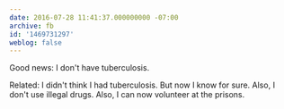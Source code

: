 ```yaml
---
date: 2016-07-28 11:41:37.000000000 -07:00
archive: fb
id: '1469731297'
weblog: false
---
```


Good news: I don't have tuberculosis. 

Related: I didn't think I had tuberculosis. But now I know for sure. Also, I don't use illegal drugs. Also, I can now volunteer at the prisons.
